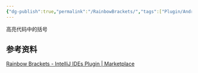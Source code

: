 ```yaml
---
{"dg-publish":true,"permalink":"/RainbowBrackets/","tags":["Plugin/AndroidStdio"],"noteIcon":""}
---
```


高亮代码中的括号


## 参考资料
[Rainbow Brackets - IntelliJ IDEs Plugin | Marketplace](https://plugins.jetbrains.com/plugin/10080-rainbow-brackets)